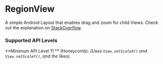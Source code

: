 # RegionView
A simple Android Layout that enables drag and zoom for child Views. Check out the explanation on [StackOverflow](https://stackoverflow.com/questions/9398057/android-move-a-view-on-touch-move-action-move/45241868#45241868).

### Supported API Levels
**Minimum API Level 11 ** (Honeycomb). *(Uses `View.setScaleX()` and `View.setScaleY()`, and the likes).*
